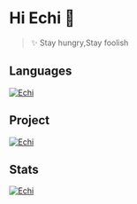 # Hi Echi 👋

> ✨ Stay hungry,Stay foolish

## Languages

[![Echi](https://github-readme-stats.vercel.app/api/top-langs/?username=luchx&layout=compact&hide=html&theme=tokyonight)](https://github.com/luchx)

## Project
[![Echi](https://github-readme-stats.vercel.app/api/pin/?username=luchx&theme=tokyonight&repo=ECHI_VUE_TODO)](https://github.com/luchx/ECHI_VUE_TODO)

## Stats

[![Echi](https://github-readme-stats.vercel.app/api?username=luchx&layout=compact&show_icons=true&hide=stars&theme=tokyonight)](https://github.com/luchx)

<!--
Here are some ideas to get you started:

- 🔭 I’m currently working on ...
- 🌱 I’m currently learning ...
- 👯 I’m looking to collaborate on ...
- 🤔 I’m looking for help with ...
- 💬 Ask me about ...
- 📫 How to reach me: ...
- 😄 Pronouns: ...
- ⚡ Fun fact: ...
-->
